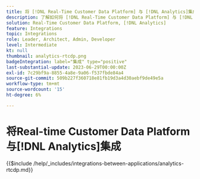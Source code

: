 ```yaml
---
title: 将 [!DNL Real-Time Customer Data Platform] 与 [!DNL Analytics]集成
description: 了解如何将 [!DNL Real-Time Customer Data Platform] 与 [!DNL Analytics]集成。
solution: Real-Time Customer Data Platform, [!DNL Analytics]
feature: Integrations
topic: Integrations
role: Leader, Architect, Admin, Developer
level: Intermediate
kt: null
thumbnail: analytics-rtcdp.png
badgeIntegration: label="集成" type="positive"
last-substantial-update: 2023-06-29T00:00:00Z
exl-id: 7c29bf9a-8855-4a8e-9a06-f537fbde84a4
source-git-commit: 509b227f360718e81fb19d3a4d30aebf9de49e5a
workflow-type: tm+mt
source-wordcount: '15'
ht-degree: 6%

---
```


# 将Real-time Customer Data Platform与[!DNL Analytics]集成

{{$include /help/_includes/integrations-between-applications/analytics-rtcdp.md}}

